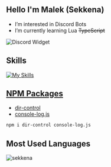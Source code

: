 ## Hello I'm Malek (Sekkena)

- I’m interested in Discord Bots
- I’m currently learning Lua ~~TypeScript~~

![Discord Widget](https://discord.c99.nl/widget/theme-4/507504337677844500.png)
## Skills
[![My Skills](https://skillicons.dev/icons?i=js,ts,lua,html,nodejs,npm.discordjs,discord,vscode,md&perline=10)](https://github.com/sekkena)

## [NPM Packages](https://www.npmjs.com/~sekkena2)

- [dir-control](https://www.npmjs.com/package/dir-control)
- [console-log.js](https://www.npmjs.com/package/console-log.js)

```bash
npm i dir-control console-log.js
```

## Most Used Languages

[<p><img align="left" src="https://github-readme-stats.vercel.app/api/top-langs?username=sekkena&theme=dark&show_icons=true&locale=en&layout=compact" alt="sekkena" /></p>](https://github-readme-stats.vercel.app/api/top-langs?username=sekkena&theme=dark&show_icons=true&locale=en&layout=compact)

